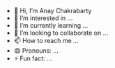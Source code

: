 - 👋 Hi, I’m Anay Chakrabarty
- 👀 I’m interested in ...
- 🌱 I’m currently learning ...
- 💞️ I’m looking to collaborate on ...
- 📫 How to reach me ...
- 😄 Pronouns: ...
- ⚡ Fun fact: ...

<!---
Anayvu/Anayvu is a ✨ special ✨ repository because its `README.md` (this file) appears on your GitHub profile.
You can click the Preview link to take a look at your changes.
--->
